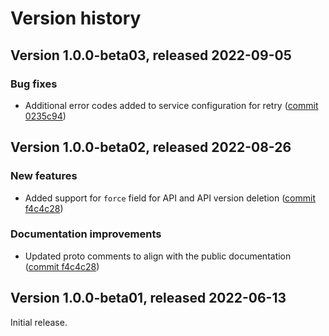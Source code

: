 # Version history

## Version 1.0.0-beta03, released 2022-09-05

### Bug fixes

- Additional error codes added to service configuration for retry ([commit 0235c94](https://github.com/googleapis/google-cloud-dotnet/commit/0235c94a4bbfde3133c397d6623a2fb5bcec884a))

## Version 1.0.0-beta02, released 2022-08-26

### New features

- Added support for `force` field for API and API version deletion ([commit f4c4c28](https://github.com/googleapis/google-cloud-dotnet/commit/f4c4c28da03aa7e81cb7c57a3152684d60b31e20))

### Documentation improvements

- Updated proto comments to align with the public documentation ([commit f4c4c28](https://github.com/googleapis/google-cloud-dotnet/commit/f4c4c28da03aa7e81cb7c57a3152684d60b31e20))

## Version 1.0.0-beta01, released 2022-06-13

Initial release.
